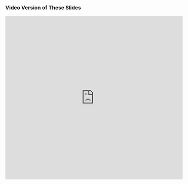### Video Version of These Slides

<div class="videoWrapper">
    <!-- Copy & Pasted from YouTube -->
    <iframe width="560" height="515" src="https://www.youtube.com/embed/ybjmUgKW3vU" frameborder="0" allow="autoplay; encrypted-media" allowfullscreen></iframe>
</div>
